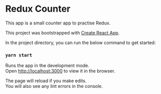# Redux Counter

This app is a small counter app to practise Redux.

This project was bootstrapped with [Create React App](https://github.com/facebook/create-react-app).

In the project directory, you can run the below command to get started:

### `yarn start`

Runs the app in the development mode.\
Open [http://localhost:3000](http://localhost:3000) to view it in the browser.

The page will reload if you make edits.\
You will also see any lint errors in the console.
